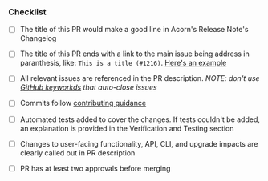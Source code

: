 ### Checklist
- [ ] The title of this PR would make a good line in Acorn's Release Note's Changelog
- [ ] The title of this PR ends with a link to the main issue being address in paranthesis, like: `This is a title (#1216)`. [Here's an example](https://github.com/acorn-io/acorn/pull/1199)
- [ ] All relevant issues are referenced in the PR description. *NOTE: don't use [GitHub keyworkds](https://docs.github.com/en/issues/tracking-your-work-with-issues/linking-a-pull-request-to-an-issue#linking-a-pull-request-to-an-issue-using-a-keyword) that auto-close issues*
- [ ] Commits follow [contributing guidance](https://github.com/acorn-io/acorn/blob/main/CONTRIBUTING.md#commits)
- [ ] Automated tests added to cover the changes. If tests couldn't be added, an explanation is provided in the Verification and Testing section
- [ ] Changes to user-facing functionality, API, CLI, and upgrade impacts are clearly called out in PR description
- [ ] PR has at least two approvals before merging

